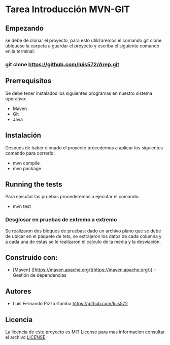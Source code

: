 # Tarea Introducción MVN-GIT 
  
## Empezando
se debe de clonar el proyecto, para esto utilizaremos el comando git clone. ubíquese la carpeta a guardar el proyecto y escriba el siguiente comando en la terminal:
 
 ### git clone https://github.com/luis572/Arep.git
   
## Prerrequisitos
Se debe tener instalados los siguientes programas en nuestro sistema operativo: 
- Maven 
- Git
- Java
## Instalación
Después de haber clonado el proyecto procedemos a aplicar los  siguientes comando para correrlo:
- mvn compile   
- mvn package 

##  Running the tests
Para ejecutar las pruebas procederemos a ejecutar el comando: 
-    mvn test
###   Desglosar en pruebas de extremo a extremo
Se realizaron dos bloques de pruebas: 
dado un archivo plano que se debe de ubicar en el paquete de tets, se extrajeron los datos de cada columna y a cada una de estas se le realizaron el calculo de la media y la desviación. 
## Construido con:
-   [Maven] ([https://maven.apache.org/](https://maven.apache.org/)) - Gestión de dependencias
## Autores 
- Luis Fernando Pizza Gamba https://github.com/luis572
## Licencia
La licencia de este proyecto es MIT License para mas informacion consultar el archivo [LICENSE](https://github.com/luis572/Arep/blob/master/LICENSE "LICENSE")
